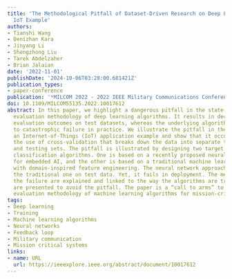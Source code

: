 ```yaml
---
title: 'The Methodological Pitfall of Dataset-Driven Research on Deep Learning: An
  IoT Example'
authors:
- Tianshi Wang
- Denizhan Kara
- Jinyang Li
- Shengzhong Liu
- Tarek Abdelzaher
- Brian Jalaian
date: '2022-11-01'
publishDate: '2024-10-06T03:28:00.681421Z'
publication_types:
- paper-conference
publication: '*MILCOM 2022 - 2022 IEEE Military Communications Conference (MILCOM)*'
doi: 10.1109/MILCOM55135.2022.10017612
abstract: In this paper, we highlight a dangerous pitfall in the state-of-the-art
  evaluation methodology of deep learning algorithms. It results in deceptively good
  evaluation outcomes on test datasets, whereas the underlying algorithms remain prone
  to catastrophic failure in practice. We illustrate the pitfall in the context of
  an Internet-of-Things (IoT) application example and show that it occurs despite
  the use of cross-validation that breaks down the data into separate training, validation,
  and testing sets. The pitfall is illustrated by designing two target detection and
  classification algorithms. One is based on a recently proposed neural network architecture
  for embedded AI, and the other is based on a traditional machine learning approach
  with domain-inspired feature engineering. The neural network approach outperforms
  the traditional one on test data. Yet, it fails in deployment. The mechanics behind
  the failure are explained and linked to the way the algorithms are trained. Suggestions
  are presented to avoid the pitfall. The paper is a “call to arms” to improve the
  evaluation methodology of machine learning algorithms for mission-critical systems.
tags:
- Deep learning
- Training
- Machine learning algorithms
- Neural networks
- Feedback loop
- Military communication
- Mission critical systems
links:
- name: URL
  url: https://ieeexplore.ieee.org/abstract/document/10017612
---
```

